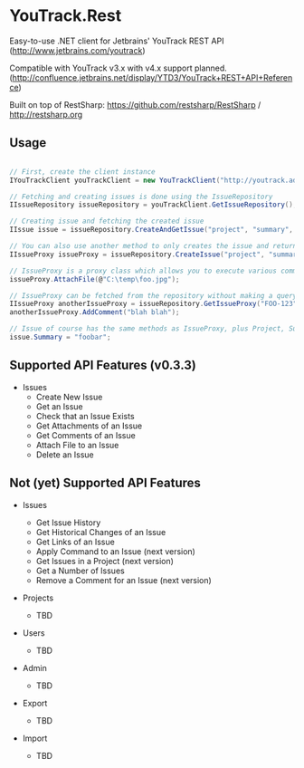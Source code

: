 # YouTrack.Rest

Easy-to-use .NET client for Jetbrains' YouTrack REST API (http://www.jetbrains.com/youtrack)

Compatible with YouTrack v3.x with v4.x support planned. (http://confluence.jetbrains.net/display/YTD3/YouTrack+REST+API+Reference)

Built on top of RestSharp: https://github.com/restsharp/RestSharp / http://restsharp.org

## Usage

```csharp

// First, create the client instance
IYouTrackClient youTrackClient = new YouTrackClient("http://youtrack.address.com", "login", "password");

// Fetching and creating issues is done using the IssueRepository
IIssueRepository issueRepository = youTrackClient.GetIssueRepository();

// Creating issue and fetching the created issue
IIssue issue = issueRepository.CreateAndGetIssue("project", "summary", "description");

// You can also use another method to only creates the issue and returns a proxy object
IIssueProxy issueProxy = issueRepository.CreateIssue("project", "summary", "description");

// IssueProxy is a proxy class which allows you to execute various commands related to an issue without actually fetching the issue from YouTrack.
issueProxy.AttachFile(@"C:\temp\foo.jpg");

// IssueProxy can be fetched from the repository without making a query to YouTrack
IIssueProxy anotherIssueProxy = issueRepository.GetIssueProxy("FOO-123");
anotherIssueProxy.AddComment("blah blah");

// Issue of course has the same methods as IssueProxy, plus Project, Summary and Description.
issue.Summary = "foobar";

```

## Supported API Features (v0.3.3)

* Issues
	* Create New Issue
	* Get an Issue
	* Check that an Issue Exists
	* Get Attachments of an Issue
	* Get Comments of an Issue
	* Attach File to an Issue
	* Delete an Issue

	
## Not (yet) Supported API Features

* Issues
	* Get Issue History
	* Get Historical Changes of an Issue
	* Get Links of an Issue
	* Apply Command to an Issue (next version)
	* Get Issues in a Project (next version)
	* Get a Number of Issues
	* Remove a Comment for an Issue (next version)

* Projects
	* TBD

* Users
	* TBD

* Admin
	* TBD

* Export
	* TBD

* Import
	* TBD